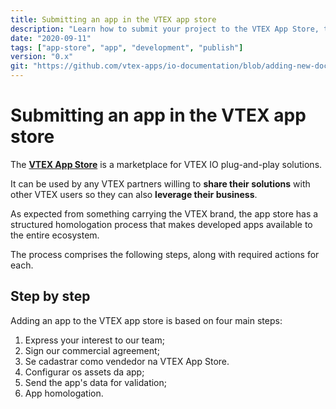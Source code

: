 ```yaml
---
title: Submitting an app in the VTEX app store
description: "Learn how to submit your project to the VTEX App Store, the VTEX marketplace for plug-and-play solutions."
date: "2020-09-11"
tags: ["app-store", "app", "development", "publish"]
version: "0.x"
git: "https://github.com/vtex-apps/io-documentation/blob/adding-new-docs/docs/en/Recipes/development/submitting-an-app-in-the-vtex-app-store.md"
---
```


#  Submitting an app in the VTEX app store

The [**VTEX App Store**](https://extensions.vtex.com/) is a marketplace for VTEX IO plug-and-play solutions. 

It can be used by any VTEX partners willing to **share their solutions** with other VTEX users so they can also **leverage their business**. 

As expected from something carrying the VTEX brand, the app store has a structured homologation process that makes developed apps available to the entire ecosystem.
 
The process comprises the following steps, along with required actions for each.

##  Step by step

Adding an app to the VTEX app store is based on four main steps:

1. Express your interest to our team;
2. Sign our commercial agreement;
3. Se cadastrar como vendedor na VTEX App Store.
4. Configurar os assets da app;
3. Send the app's data for validation;
4. App homologation.
